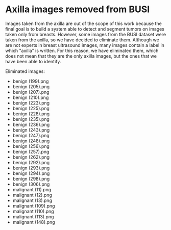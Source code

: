 # Axilla images removed from BUSI

<p>
Images taken from the axilla are out of the scope of this work because the final goal is to build a system able to detect and segment tumors on images taken only from breasts. However, some images from the BUSI dataset were taken from the axilla, so we have decided to eliminate them. Although we are not experts in breast ultrasound images, many images contain a label in which "axilla" is written. For this reason, we have eliminated them, which does not mean that they are the only axilla images, but the ones that we have been able to identify.

Eliminated images:
  
- benign (199).png
- benign (205).png
- benign (207).png
- benign (210).png
- benign (223).png
- benign (225).png
- benign (228).png
- benign (235).png
- benign (236).png
- benign (243).png
- benign (247).png
- benign (248).png
- benign (256).png
- benign (257).png
- benign (262).png
- benign (292).png
- benign (293).png
- benign (294).png
- benign (298).png
- benign (306).png
- malignant (11).png
- malignant (12).png
- malignant (13).png
- malignant (109).png
- malignant (110).png
- malignant (113).png
- malignant (148).png
